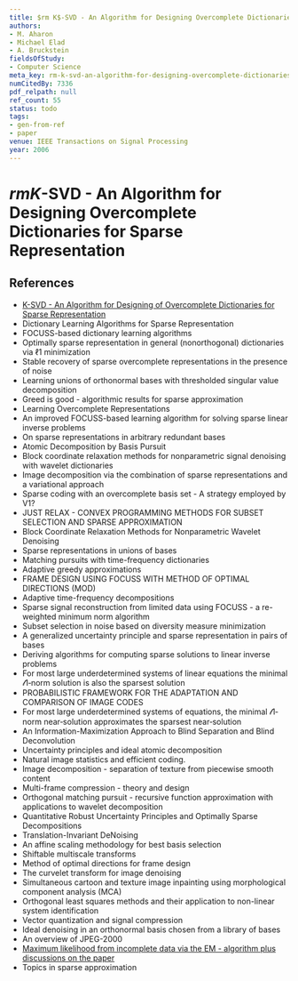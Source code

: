 ```yaml
---
title: $rm K$-SVD - An Algorithm for Designing Overcomplete Dictionaries for Sparse Representation
authors:
- M. Aharon
- Michael Elad
- A. Bruckstein
fieldsOfStudy:
- Computer Science
meta_key: rm-k-svd-an-algorithm-for-designing-overcomplete-dictionaries-for-sparse-representation
numCitedBy: 7336
pdf_relpath: null
ref_count: 55
status: todo
tags:
- gen-from-ref
- paper
venue: IEEE Transactions on Signal Processing
year: 2006
---
```


# $rm K$-SVD - An Algorithm for Designing Overcomplete Dictionaries for Sparse Representation

## References

- [K-SVD - An Algorithm for Designing of Overcomplete Dictionaries for Sparse Representation](./k-svd-an-algorithm-for-designing-of-overcomplete-dictionaries-for-sparse-representation.md)
- Dictionary Learning Algorithms for Sparse Representation
- FOCUSS-based dictionary learning algorithms
- Optimally sparse representation in general (nonorthogonal) dictionaries via ℓ1 minimization
- Stable recovery of sparse overcomplete representations in the presence of noise
- Learning unions of orthonormal bases with thresholded singular value decomposition
- Greed is good - algorithmic results for sparse approximation
- Learning Overcomplete Representations
- An improved FOCUSS-based learning algorithm for solving sparse linear inverse problems
- On sparse representations in arbitrary redundant bases
- Atomic Decomposition by Basis Pursuit
- Block coordinate relaxation methods for nonparametric signal denoising with wavelet dictionaries
- Image decomposition via the combination of sparse representations and a variational approach
- Sparse coding with an overcomplete basis set - A strategy employed by V1?
- JUST RELAX - CONVEX PROGRAMMING METHODS FOR SUBSET SELECTION AND SPARSE APPROXIMATION
- Block Coordinate Relaxation Methods for Nonparametric Wavelet Denoising
- Sparse representations in unions of bases
- Matching pursuits with time-frequency dictionaries
- Adaptive greedy approximations
- FRAME DESIGN USING FOCUSS WITH METHOD OF OPTIMAL DIRECTIONS (MOD)
- Adaptive time-frequency decompositions
- Sparse signal reconstruction from limited data using FOCUSS - a re-weighted minimum norm algorithm
- Subset selection in noise based on diversity measure minimization
- A generalized uncertainty principle and sparse representation in pairs of bases
- Deriving algorithms for computing sparse solutions to linear inverse problems
- For most large underdetermined systems of linear equations the minimal 𝓁1‐norm solution is also the sparsest solution
- PROBABILISTIC FRAMEWORK FOR THE ADAPTATION AND COMPARISON OF IMAGE CODES
- For most large underdetermined systems of equations, the minimal 𝓁1‐norm near‐solution approximates the sparsest near‐solution
- An Information-Maximization Approach to Blind Separation and Blind Deconvolution
- Uncertainty principles and ideal atomic decomposition
- Natural image statistics and efficient coding.
- Image decomposition - separation of texture from piecewise smooth content
- Multi-frame compression - theory and design
- Orthogonal matching pursuit - recursive function approximation with applications to wavelet decomposition
- Quantitative Robust Uncertainty Principles and Optimally Sparse Decompositions
- Translation-Invariant DeNoising
- An affine scaling methodology for best basis selection
- Shiftable multiscale transforms
- Method of optimal directions for frame design
- The curvelet transform for image denoising
- Simultaneous cartoon and texture image inpainting using morphological component analysis (MCA)
- Orthogonal least squares methods and their application to non-linear system identification
- Vector quantization and signal compression
- Ideal denoising in an orthonormal basis chosen from a library of bases
- An overview of JPEG-2000
- [Maximum likelihood from incomplete data via the EM - algorithm plus discussions on the paper](./maximum-likelihood-from-incomplete-data-via-the-em-algorithm-plus-discussions-on-the-paper.md)
- Topics in sparse approximation
